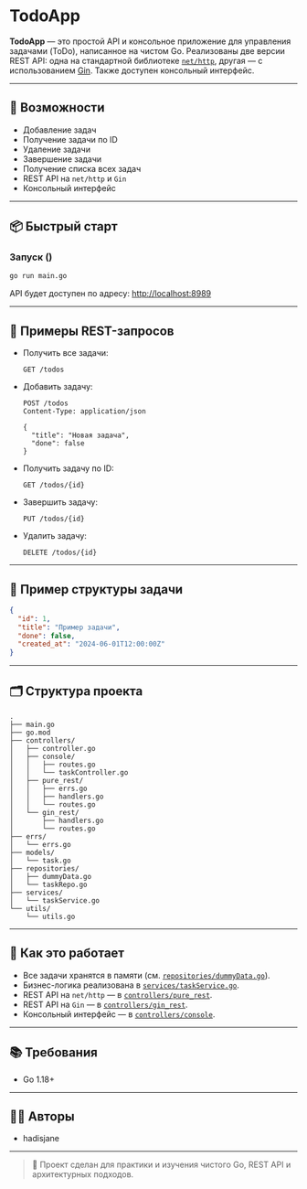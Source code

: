 # TodoApp

**TodoApp** — это простой API и консольное приложение для управления задачами (ToDo), написанное на чистом Go. Реализованы две версии REST API: одна на стандартной библиотеке [`net/http`](https://pkg.go.dev/net/http), другая — с использованием [Gin](https://github.com/gin-gonic/gin). Также доступен консольный интерфейс.

---

## 🚀 Возможности

- Добавление задач
- Получение задачи по ID
- Удаление задачи
- Завершение задачи
- Получение списка всех задач
- REST API на `net/http` и `Gin`
- Консольный интерфейс

---

## 📦 Быстрый старт

### Запуск ()

```sh
go run main.go
```

API будет доступен по адресу: [http://localhost:8989](http://localhost:8989)

---

## 🔁 Примеры REST-запросов

- Получить все задачи:
    ```
    GET /todos
    ```
- Добавить задачу:
    ```
    POST /todos
    Content-Type: application/json

    {
      "title": "Новая задача",
      "done": false
    }
    ```
- Получить задачу по ID:
    ```
    GET /todos/{id}
    ```
- Завершить задачу:
    ```
    PUT /todos/{id}
    ```
- Удалить задачу:
    ```
    DELETE /todos/{id}
    ```

---

## 🧱 Пример структуры задачи

```json
{
  "id": 1,
  "title": "Пример задачи",
  "done": false,
  "created_at": "2024-06-01T12:00:00Z"
}
```

---

## 🗂 Структура проекта

```
.
├── main.go
├── go.mod
├── controllers/
│   ├── controller.go
│   ├── console/
│   │   ├── routes.go
│   │   └── taskController.go
│   ├── pure_rest/
│   │   ├── errs.go
│   │   ├── handlers.go
│   │   └── routes.go
│   └── gin_rest/
│       ├── handlers.go
│       └── routes.go
├── errs/
│   └── errs.go
├── models/
│   └── task.go
├── repositories/
│   ├── dummyData.go
│   └── taskRepo.go
├── services/
│   └── taskService.go
└── utils/
    └── utils.go
```

---

## 🔧 Как это работает

- Все задачи хранятся в памяти (см. [`repositories/dummyData.go`](repositories/dummyData.go)).
- Бизнес-логика реализована в [`services/taskService.go`](services/taskService.go).
- REST API на `net/http` — в [`controllers/pure_rest`](controllers/pure_rest/).
- REST API на `Gin` — в [`controllers/gin_rest`](controllers/gin_rest/).
- Консольный интерфейс — в [`controllers/console`](controllers/console/).

---

## 📚 Требования

- Go 1.18+

---

## 👨‍💻 Авторы

- hadisjane

---

> 🧠 Проект сделан для практики и изучения чистого Go, REST API и архитектурных подходов.
